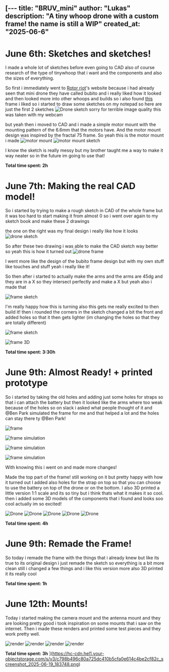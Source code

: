 [---
title: "BRUV_mini"
author: "Lukas"
description: "A tiny whoop drone with a custom frame! the name is still a WIP"
created_at: "2025-06-6"
---

# June 6th: Sketches and sketches!

I made a whole lot of sketches before even going to CAD also of course research of the type of tinywhoop that i want and the components and also the sizes of everything.

So first i immediately went to [Rotor riot](https://rotorriot.com/products/bubito-built-tuned)'s website because i had already seen that mini drone they have called bubito and i really liked how it looked and then looked more into other whoops and builds so i also found [this](https://www.tinywhoop.com/collections/75mm-frames/products/copy-of-fractal-65-lite-brushless-frame-kit) frame i liked so i started to draw some sketches on my notepad so here are just the first 2 sketches
![Drone sketch](https://hc-cdn.hel1.your-objectstorage.com/s/v3/8e37119a780532b06bd2fd48da656c5349c838c3_win_20250607_18_14_33_pro.jpg)
sorry for terrible image quality this was taken with my webcam

but yeah then i moved to CAD and i made a simple motor mount with the mounting pattern of the 6.6mm that the motors have. And the motor mount design was inspired by the fractal 75 frame.
So yeah this is the motor mount i made 
![motor mount](https://hc-cdn.hel1.your-objectstorage.com/s/v3/c2b7d17c5a1343562fe8c3323d43260965ef3086_screenshot_2025-06-05_203219.png)
![motor mount sketch](https://hc-cdn.hel1.your-objectstorage.com/s/v3/a7cf574c03520657d1a7f91904d16ddc83e1647a_screenshot_2025-06-05_191933.png)

I know the sketch is really messy but my brother taught me a way to make it way neater so in the future im going to use that!

**Total time spent: 2h**

# June 7th: Making the real CAD model!

So i started by trying to make a rough sketch in CAD of the whole frame but it was too hard to start making it from almost 0 so i went over again to my sketch book and make these 2 drawings

the one on the right was my final design i really like how it looks
![drone sketch](https://hc-cdn.hel1.your-objectstorage.com/s/v3/76a51010c20bc6b8aa92dc081de6cd96daa8446d_win_20250608_10_39_50_pro.jpg)

So after these two drawing i was able to make the CAD sketch way better so yeah this is how it turned out
![drone frame](https://hc-cdn.hel1.your-objectstorage.com/s/v3/6356bc86a699688d161d01dd80ddd2de4779a789_screenshot_2025-06-07_121543.png)

I went more like the design of the bubito frame design but with my own stuff like touches and stuff yeah i really like it!

So then after i started to actually make the arms and the arms are 45dg and they are in a X so they intersect perfectly and make a X but yeah also i made that

![frame sketch](https://hc-cdn.hel1.your-objectstorage.com/s/v3/eccae23f2b981bca60fe910f9b7c632d0fab7a5e_screenshot_2025-06-07_122514.png)

I'm really happy how this is turning also this gets me really excited to then build it!
then i rounded the corners in the sketch changed a bit the front and added holes so that it then gets lighter (im changing the holes so that they are totally different)

![frame sketch](https://hc-cdn.hel1.your-objectstorage.com/s/v3/10b5760839abf06d6429286d8111e43a641b4bf1_screenshot_2025-06-07_125604.png)

![frame 3D](https://hc-cdn.hel1.your-objectstorage.com/s/v3/0019013dc828ca73588950c41143e9a0c7f658e8_screenshot_2025-06-07_125551.png)

**Total time spent: 3:30h**

# June 9th: Almost Ready! + printed prototype

So i started by taking the old holes and adding just some holes for straps so that i can attach the battery but then it looked like the arms where too weak because of the holes so on slack i asked what people thought of it and @Ben Park simulated the frame for me and that helped a lot and the holes can stay there ty @Ben Park!

![frame](https://hc-cdn.hel1.your-objectstorage.com/s/v3/265cc1ade968c5f2f1ab24efe96efd30fa85603c_screenshot_2025-06-08_152237.png)

![frame simulation](https://hc-cdn.hel1.your-objectstorage.com/s/v3/fe143b306203ae73b464f6d36bbf83448cdef9d8_image__2_.png)

![frame simulation](https://hc-cdn.hel1.your-objectstorage.com/s/v3/56503fff4b2b7e73fc879164da5d0756300f241d_image__1_.png)

![frame simulation](https://hc-cdn.hel1.your-objectstorage.com/s/v3/63b3e793228f5d1538ad73590c602a8ed7703c4b_image.png)

With knowing this i went on and made more changes!

Made the top part of the frame! still working on it but pretty happy with how it turned out I added also holes for the strap on top so that you can choose to use the battery on top of the drone or on the bottom. I also 3D printed a little version 1:1 scale and its so tiny but i think thats what it makes it so cool.
then i added some 3D models of the components that i found and looks soo cool actually im so excited!

![Drone](https://hc-cdn.hel1.your-objectstorage.com/s/v3/dccd953bf8c05a6561c409d6cdfceb011042c177_win_20250609_10_36_41_pro.jpg)
![Drone](https://hc-cdn.hel1.your-objectstorage.com/s/v3/9f394ba08b05ea5daa0d60982eb45c4729ceac43_win_20250609_10_36_53_pro.jpg)
![Drone](https://hc-cdn.hel1.your-objectstorage.com/s/v3/98f06c4d98807d8b983f27c9d9b1da791571e865_screenshot_2025-06-09_103707.png)
![Drone](https://hc-cdn.hel1.your-objectstorage.com/s/v3/1f00e750d483d454a4e430801b13a3fea407227f_screenshot_2025-06-08_202304.png)
![Drone](https://hc-cdn.hel1.your-objectstorage.com/s/v3/8434b755027dfea841f3a8e8e551c33d4ce37ea6_screenshot_2025-06-08_202300.png)

**Total time spent: 4h**

# June 9th: Remade the Frame!

So today i remade the frame with the things that i already knew but like its true to its original design i just remade the sketch so everything is a bit more clean still i changed a few things and i like this version more also 3D printed it its really cool 

**Total time spent: 1h**

# June 12th: Mounts!

Today i started making the camera mount and the antenna mount and they are looking pretty good i took inspiration on some mounts that i saw on the internet. Then i made these renders and printed some test pieces and they work pretty well.

![render](https://hc-cdn.hel1.your-objectstorage.com/s/v3/4f4e4da85feec8a0dba3f21e50d8a119f62831bd_mini_drone_frame_2025-jun-12_03-24-35pm-000_customizedview15170929896.png)
![render](https://hc-cdn.hel1.your-objectstorage.com/s/v3/dd0f6015f9e2e8982eb5450ec031ed1e8dcf34ab_mini_drone_frame_2025-jun-12_03-32-30pm-000_customizedview33476468584.png)
![render](https://hc-cdn.hel1.your-objectstorage.com/s/v3/c7a732422ddc65ffb56d95d5c2db8654ff6ba528_mini_drone_frame_2025-jun-12_03-33-45pm-000_customizedview23452069027.png)
![render](https://hc-cdn.hel1.your-objectstorage.com/s/v3/45ded27c9e98514d4d0557f3b4dc4cd2a47f5451_mini_drone_frame_2025-jun-12_03-35-29pm-000_customizedview38184516535.png)

**Total time spent: 3h**
](https://hc-cdn.hel1.your-objectstorage.com/s/v3/c798b496c80a725dc410b5cfa0e614c4be2cf82c_screenshot_2025-06-19_183748.png)
